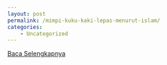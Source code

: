 ```yaml
---
layout: post
permalink: /mimpi-kuku-kaki-lepas-menurut-islam/
categories:
    - Uncategorized
---
```


[Baca Selengkapnya](/06)